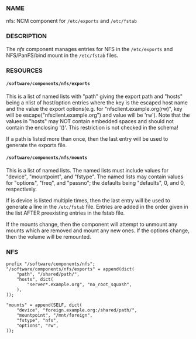 ### NAME

nfs: NCM component for `/etc/exports` and `/etc/fstab`

### DESCRIPTION

The _nfs_ component manages entries for NFS in the `/etc/exports`
and NFS/PanFS/bind mount in the `/etc/fstab` files.

### RESOURCES

#### `/software/components/nfs/exports`

This is a list of named lists with "path" giving the export path and
"hosts" being a nlist of host/option entries where the key is the escaped host name and
the value the export options(e.g. for "nfsclient.example.org(rw)",
key will be escape("nfsclient.example.org") and value will be 'rw').  Note that the values in "hosts"
may NOT contain embedded spaces and should not contain the enclosing '()'.  This restriction is not checked in
the schema!

If a path is listed more than once, then the last entry will be used
to generate the exports file.

#### `/software/components/nfs/mounts`

This is a list of named lists.  The named lists must include values
for "device", "mountpoint", and "fstype".  The named lists may contain
values for "options", "freq", and "passno"; the defaults being
"defaults", 0, and 0, respectively.

If is device is listed multiple times, then the last entry will be
used to generate a line in the `/etc/fstab` file.  Entries are added in
the order given in the list AFTER preexisting entries in the fstab
file.

If the mounts change, then the component will attempt to unmount any
mounts which are removed and mount any new ones.  If the options
change, then the volume will be remounted.

### NFS

    prefix "/software/components/nfs";
    "/software/components/nfs/exports" = append(dict(
        "path", "/shared/path/",
        "hosts", dict(
            "server*.example.org", "no_root_squash",
        ),
    ));

    "mounts" = append(SELF, dict(
        "device", "foreign.example.org:/shared/path/",
        "mountpoint", "/mnt/foreign",
        "fstype", "nfs",
        "options", "rw",
    ));
